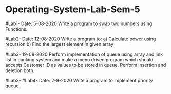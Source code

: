 # Operating-System-Lab-Sem-5

#Lab1- Date: 5-08-2020
Write a program to swap two numbers using Functions.


#Lab2- Date: 12-08-2020
Write a program to:
a) Calculate power using recursion
b) Find the largest element in given array

#Lab3- 19-08-2020
Perform implementation of queue using array and link list in banking system and make a menu driven program which should accepts Customer ID as values to be stored in queue. Perform insertion and deletion both.

#Lab3-
#Lab4- Date: 2-9-2020
Write a program to implement priority queue
